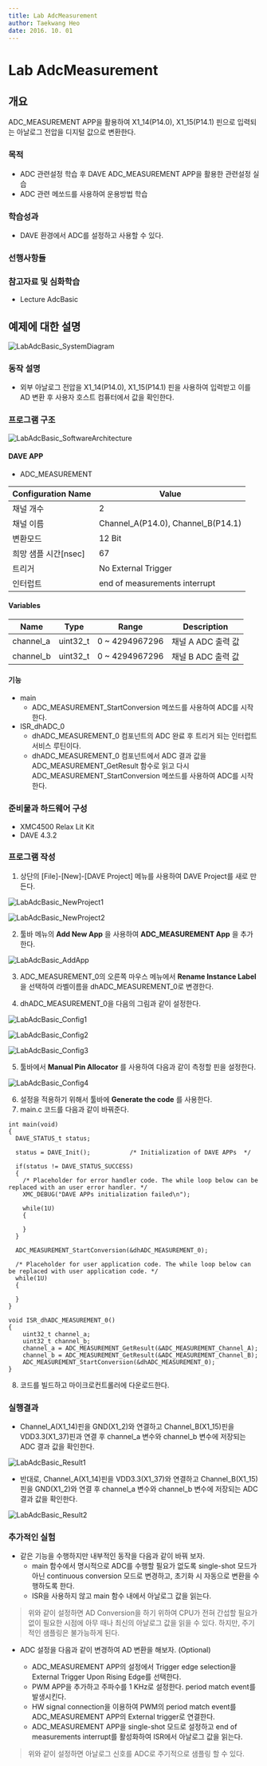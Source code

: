 ```yaml
---
title: Lab AdcMeasurement  
author: Taekwang Heo  
date: 2016. 10. 01  
---
```


# Lab AdcMeasurement

## 개요
ADC_MEASUREMENT APP을 활용하여 X1_14(P14.0), X1_15(P14.1) 핀으로 입력되는 아날로그 전압을 디지털 값으로 변환한다.

### 목적
* ADC 관련설정 학습 후 DAVE ADC_MEASUREMENT APP을 활용한 관련설정 실습
* ADC 관련 메쏘드를 사용하여 운용방법 학습

### 학습성과
* DAVE 환경에서 ADC를 설정하고 사용할 수 있다.

### 선행사항들

### 참고자료 및 심화학습
* Lecture AdcBasic

## 예제에 대한 설명
![LabAdcBasic_SystemDiagram](./images/LabAdcBasic_SystemDiagram.png)

### 동작 설명
* 외부 아날로그 전압을 X1_14(P14.0), X1_15(P14.1) 핀을 사용하여 입력받고 이를 AD 변환 후 사용자 호스트 컴퓨터에서 값을 확인한다.

### 프로그램 구조



![LabAdcBasic_SoftwareArchitecture](./images/LabAdcBasic_SoftwareArchitecture.png)



#### DAVE APP
* ADC_MEASUREMENT

| Configuration Name | Value                              |
| ------------------ | ---------------------------------- |
| 채널 개수              | 2                                  |
| 채널 이름              | Channel_A(P14.0), Channel_B(P14.1) |
| 변환모드               | 12 Bit                             |
| 희망 샘플 시간[nsec]     | 67                                 |
| 트리거                | No External Trigger                |
| 인터럽트               | end of measurements interrupt      |

#### Variables

| Name      | Type     | Range          | Description   |
| --------- | -------- | -------------- | ------------- |
| channel_a | uint32_t | 0 ~ 4294967296 | 채널 A ADC 출력 값 |
| channel_b | uint32_t | 0 ~ 4294967296 | 채널 B ADC 출력 값 |

#### 기능
* main
    - ADC_MEASUREMENT_StartConversion 메쏘드를 사용하여 ADC를 시작한다.
* ISR_dhADC_0
    - dhADC_MEASUREMENT_0 컴포넌트의 ADC 완료 후 트리거 되는 인터럽트 서비스 루틴이다.
    - dhADC_MEASUREMENT_0 컴포넌트에서 ADC 결과 값을 ADC_MEASUREMENT_GetResult 함수로 읽고 다시 ADC_MEASUREMENT_StartConversion 메쏘드를 사용하여 ADC를 시작한다.

### 준비물과 하드웨어 구성
* XMC4500 Relax Lit Kit
* DAVE 4.3.2

### 프로그램 작성
1. 상단의 [File]-[New]-[DAVE Project] 메뉴를 사용하여 DAVE Project를 새로 만든다.

  ![LabAdcBasic_NewProject1](./images/LabAdcBasic_NewProject1.png)

  ![LabAdcBasic_NewProject2](./images/LabAdcBasic_NewProject2.png)

2. 툴바 메뉴의 **Add New App** 을 사용하여 **ADC_MEASUREMENT App** 을 추가한다.

  ![LabAdcBasic_AddApp](./images/LabAdcBasic_AddApp.png)

3. ADC_MEASUREMENT_0의 오른쪽 마우스 메뉴에서 **Rename Instance Label** 을 선택하여 라벨이름을 dhADC_MEASUREMENT_0로 변경한다.

4. dhADC_MEASUREMENT_0을 다음의 그림과 같이 설정한다.

  ![LabAdcBasic_Config1](./images/LabAdcBasic_Config1.png)

  ![LabAdcBasic_Config2](./images/LabAdcBasic_Config2.png)

  ![LabAdcBasic_Config3](./images/LabAdcBasic_Config3.png)

5. 툴바에서 **Manual Pin Allocator** 를 사용하여 다음과 같이 측정할 핀을 설정한다.

![LabAdcBasic_Config4](./images/LabAdcBasic_Config4.png)

6. 설정을 적용하기 위해서 툴바에 **Generate the code** 를 사용한다.
7. main.c 코드를 다음과 같이 바꿔준다.

```
int main(void)
{
  DAVE_STATUS_t status;

  status = DAVE_Init();           /* Initialization of DAVE APPs  */

  if(status != DAVE_STATUS_SUCCESS)
  {
    /* Placeholder for error handler code. The while loop below can be replaced with an user error handler. */
    XMC_DEBUG("DAVE APPs initialization failed\n");

    while(1U)
    {

    }
  }

  ADC_MEASUREMENT_StartConversion(&dhADC_MEASUREMENT_0);

  /* Placeholder for user application code. The while loop below can be replaced with user application code. */
  while(1U)
  {

  }
}

void ISR_dhADC_MEASUREMENT_0()
{
	uint32_t channel_a;
	uint32_t channel_b;
	channel_a = ADC_MEASUREMENT_GetResult(&ADC_MEASUREMENT_Channel_A);
	channel_b = ADC_MEASUREMENT_GetResult(&ADC_MEASUREMENT_Channel_B);
	ADC_MEASUREMENT_StartConversion(&dhADC_MEASUREMENT_0);
}
```
8. 코드를 빌드하고 마이크로컨트롤러에 다운로드한다.

### 실행결과
* Channel_A(X1_14)핀을 GND(X1_2)와 연결하고 Channel_B(X1_15)핀을 VDD3.3(X1_37)핀과 연결 후 channel_a 변수와 channel_b 변수에 저장되는 ADC 결과 값을 확인한다.

![LabAdcBasic_Result1](./images/LabAdcBasic_Result1.png)

* 반대로, Channel_A(X1_14)핀을 VDD3.3(X1_37)와 연결하고 Channel_B(X1_15)핀을 GND(X1_2)와 연결 후 channel_a 변수와 channel_b 변수에 저장되는 ADC 결과 값을 확인한다.

![LabAdcBasic_Result2](./images/LabAdcBasic_Result2.png)

### 추가적인 실험
* 같은 기능을 수행하지만 내부적인 동작을 다음과 같이 바꿔 보자.
    - main 함수에서 명시적으로 ADC를 수행할 필요가 없도록 single-shot 모드가 아닌 continuous conversion 모드로 변경하고, 초기화 시 자동으로 변환을 수행하도록 한다.
    - ISR을 사용하지 않고 main 함수 내에서 아날로그 값을 읽는다.

> 위와 같이 설정하면 AD Conversion을 하기 위하여 CPU가 전혀 간섭할 필요가 없이 필요한 시점에 아무 때나 최신의 아날로그 값을 읽을 수 있다. 하지만, 주기적인 샘플링은 불가능하게 된다.

* ADC 설정을 다음과 같이 변경하여 AD 변환을 해보자. (Optional)

    - ADC_MEASUREMENT APP의 설정에서 Trigger edge selection을 External Trigger Upon Rising Edge를 선택한다.
    - PWM APP을 추가하고 주파수를 1 KHz로 설정한다. period match event를 발생시킨다.
    - HW signal connection을 이용하여 PWM의 period match event를 ADC_MEASUREMENT APP의 External trigger로 연결한다.
    - ADC_MEASUREMENT APP을 single-shot 모드로 설정하고 end of measurements interrupt를 활성화하여 ISR에서 아날로그 값을 읽는다.

> 위와 같이 설정하면 아날로그 신호를 ADC로 주기적으로 샘플링 할 수 있다.
